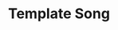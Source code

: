 ---
layout: songs
title: Template Song
album: Name of Album
album_link: https://open.spotify.com/album/15fRdFoEfLToMIHjgr3T9c
short_name: template_song

song_name: Template Song
song_description: This is a really really really great song.

spotify_id: 3kTzpwkUjZZPgfN5ie0zqL

lyrics: |-
    Some lyrics
    Go here

song_credits: |-
    Song credits
    Go here
---